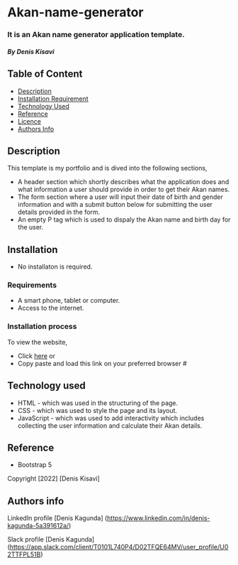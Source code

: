 # Akan-name-generator
### It is an Akan name generator application template.
##### By Denis Kisavi

## Table of Content

+ [Description](#description)
+ [Installation Requirement](#installation)
+ [Technology Used](#technology-used)
+ [Reference](#reference)
+ [Licence](#licence)
+ [Authors Info](#author-Info)

## Description
This template is my portfolio and is dived into the following sections,
 + A header section which shortly describes what the application does and what information a user should provide in order to get their Akan names.
 + The form section where a user will input their date of birth and gender information and with a submit button below for submitting the user details provided in    the form.
 + An empty P tag which is used to dispaly the Akan name and birth day for the user.
  
 ## Installation
  + No installaton is required.
 ### Requirements
  + A smart phone, tablet or computer.
  + Access to the internet.
  
  ### Installation process
  To view the website,
  + Click <a href="#">here</a> or
  + Copy paste and load this link on your preferred browser  #
  
  ## Technology used
  + HTML - which was used in the structuring of the page.
  + CSS - which was used to style the page and its layout.
  + JavaScript - which was used to add interactivity which includes collecting the user information and calculate their Akan details. 
  
  ## Reference
  + Bootstrap 5
  
Copyright [2022] [Denis Kisavi]

## Authors info

LinkedIn profile [Denis Kagunda] (https://www.linkedin.com/in/denis-kagunda-5a391612a/)

Slack profile [Denis Kagunda] (https://app.slack.com/client/T0101L740P4/D02TFQE64MV/user_profile/U02TTFPL51B)
